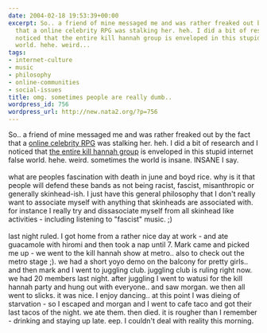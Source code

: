 ```yaml
---
date: 2004-02-18 19:53:39+00:00
excerpt: So.. a friend of mine messaged me and was rather freaked out by the fact
  that a online celebrity RPG was stalking her. heh. I did a bit of research and I
  noticed that the entire kill hannah group is enveloped in this stupid internet false
  world. hehe. weird...
tags:
- internet-culture
- music
- philosophy
- online-communities
- social-issues
title: omg. sometimes people are really dumb..
wordpress_id: 756
wordpress_url: http://new.nata2.org/?p=756
---
```


So.. a friend of mine messaged me and was rather freaked out by the fact that a <a href="http://www.geocities.com/must_be_pop2001/index.html">online celebrity RPG</a> was stalking her. heh. I did a bit of research and I noticed that <a href="http://ironkungfu.com/wiki/index.php/why%20people%20are%20bad">the entire kill hannah group</a> is enveloped in this stupid internet false world. hehe. weird. sometimes the world is insane. INSANE I say.<br/><br/> what are peoples fascination with death in june and boyd rice. why is it that people will defend these bands as not being racist, fascist, misanthropic or generally skinhead-ish. I just have this general philosophy that I don't really want to associate myself with anything that skinheads are associated with. for instance I really try and dissasociate myself from all skinhead like activities - including listening to "fascist" music. ;)<br/><br/>last night ruled. I got home from a rather nice day at work - and ate guacamole with hiromi and then took a nap until 7. Mark came and picked me up - we went to the kill hannah show at metro.. also to check out the metro stage ;). we had a short yoyo demo on the balcony for pretty girls.. and then mark and I went to juggling club. juggling club is ruling right now. we had 20 members last night. after juggling I went to watusi for the kill hannah party and hung out with everyone.. and saw morgan. we then all went to slicks. it was nice. I enjoy dancing.. at this point I was dieing of starvation - so I escaped and morgan and I went to cafe taco and got their last tacos of the night. we ate them. then died. it is rougher than I remember - drinking and staying up late. eep. I couldn't deal with reality this morning.
